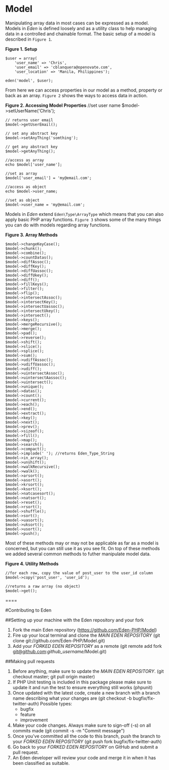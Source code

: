 # Model

Manipulating array data in most cases can be expressed as a model. Models in *Eden* is defined loosely and as a utility class to help managing data in a controlled and chainable format. The basic setup of a model is described in `Figure 1`.

**Figure 1. Setup**

	$user = array(
		'user_name' => 'Chris',
		'user_email' => 'cblanquera@openovate.com',
		'user_location' => 'Manila, Philippines');
	
	eden('model', $user);

From here we can access properties in our model as a method, property or back as an array. `Figure 2` shows the ways to access data in action.

**Figure 2. Accessing Model Properties**
	//set user name
	$model->setUserName('Chris');            
	
	// returns user email
	$model->getUserEmail();                  
	
	// set any abstract key
	$model->setAnyThing('somthing');
	
	// get any abstract key
	$model->getAnyThing();              	
	 
	//access as array
	echo $model['user_name'];
	
	//set as array
	$model['user_email'] = 'my@email.com';
	
	//access as object
	echo $model->user_name;  
	
	//set as object
	$model->user_name = 'my@email.com';    

Models in *Eden* extend `Eden\Type\ArrayType` which means that you can also apply basic PHP array functions. `Figure 3` shows some of the many things you can do with models regarding array functions.

**Figure 3. Array Methods**

	$model->changeKeyCase();
	$model->chunk();
	$model->combine();
	$model->countDatas();
	$model->diffAssoc();
	$model->diffKey();
	$model->diffUassoc();
	$model->diffUkey();
	$model->diff();
	$model->fillKeys();
	$model->filter();
	$model->flip();
	$model->intersectAssoc();
	$model->intersectKey();
	$model->intersectUassoc();
	$model->intersectUkey();
	$model->intersect();
	$model->keys();
	$model->mergeRecursive();
	$model->merge();
	$model->pad();
	$model->reverse();
	$model->shift();
	$model->slice();
	$model->splice();
	$model->sum();
	$model->udiffAssoc();
	$model->udiffUassoc();
	$model->udiff();
	$model->uintersectAssoc();
	$model->uintersectAassoc();
	$model->uintersect();
	$model->unique();
	$model->datas();
	$model->count();
	$model->current();
	$model->each();
	$model->end();
	$model->extract();
	$model->key();
	$model->next();
	$model->prev();
	$model->sizeof();
	$model->fill();
	$model->map();
	$model->search();
	$model->compact();
	$model->implode(' '); //returns Eden_Type_String
	$model->in_array();
	$model->unshift();
	$model->walkRecursive();
	$model->walk();
	$model->arsort();
	$model->asort();
	$model->krsort();
	$model->ksort();
	$model->natcasesort();
	$model->natsort();
	$model->reset();
	$model->rsort();
	$model->shuffle();
	$model->sort();
	$model->uasort();
	$model->uksort();
	$model->usort();
	$model->push();

Most of these methods may or may not be applicable as far as a model is concerned, but you can still use it as you see fit. On top of these methods we added several common methods to futher manipulate model data.

**Figure 4. Utility Methods**

	//for each row, copy the value of post_user to the user_id column
	$model->copy('post_user', 'user_id');
	
	//returns a raw array (no object)
	$model->get();  

====

#Contributing to Eden

##Setting up your machine with the Eden repository and your fork

1. Fork the main Eden repository (https://github.com/Eden-PHP/Model)
2. Fire up your local terminal and clone the *MAIN EDEN REPOSITORY* (git clone git://github.com/Eden-PHP/Model.git)
3. Add your *FORKED EDEN REPOSITORY* as a remote (git remote add fork git@github.com:*github_username*/Model.git)

##Making pull requests

1. Before anything, make sure to update the *MAIN EDEN REPOSITORY*. (git checkout master; git pull origin master)
2. If PHP Unit testing is included in this package please make sure to update it and run the test to ensure everything still works (phpunit)
3. Once updated with the latest code, create a new branch with a branch name describing what your changes are (git checkout -b bugfix/fix-twitter-auth)
    Possible types:
    - bugfix
    - feature
    - improvement
4. Make your code changes. Always make sure to sign-off (-s) on all commits made (git commit -s -m "Commit message")
5. Once you've committed all the code to this branch, push the branch to your *FORKED EDEN REPOSITORY* (git push fork bugfix/fix-twitter-auth)
6. Go back to your *FORKED EDEN REPOSITORY* on GitHub and submit a pull request.
7. An Eden developer will review your code and merge it in when it has been classified as suitable.